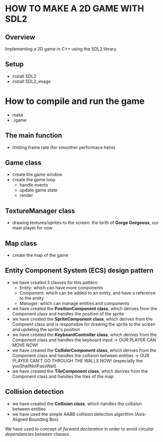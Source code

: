HOW TO MAKE A 2D GAME WITH SDL2
===
## Overview
Implementing a 2D game in C++ using the SDL2 library.

## Setup
- install SDL2
- install SDL2_image

# How to compile and run the game
- make
- ./game

## The main function
- limiting frame rate (for smoother performace hehe)

## Game class
- create the game window
- create the game loop
  - handle events
  - update game state
  - render

## TextureManager class
- drawing textures/sprites to the screen: the birth of **Gorge Gorgeous**, our main player for now

<!-- ## GameObject class
- create player objects -->

## Map class
- create the map of the game

## Entity Component System (ECS) design pattern
- we have created 3 classes for this pattern: 
  - Entity: which can have more components
  - Component: which can be added to an entity, and have a reference to the entity
  - Manager: which can manage entities and components
- we have created the **PositionComponent class**, which derives from the Component class and handles the position of the sprite
- we have created the **SpriteComponent class**, which derives from the Compnent class and is responsible for drawing the sprite to the screen and updating the sprite's position
- we have created the **KeyboardController class**, which derives from the Component class and handles the keyboard input -> OUR PLAYER CAN MOVE NOW!
- we have created the **ColliderComponent class**, which derives from the Component class and handles the collision between entities -> OUR PLAYER CAN'T GO THROUGH THE WALLS NOW! (especially the youShallNotPassWall)
- we have created the **TileComponent class**, which derives from the Component class and handles the tiles of the map


## Collision detection
- we have created the **Collision class**, which handles the collision between entities
- we have used the simple AABB collision detection algorithm (Axis-Aligned Bounding Box)

We have used to concept of _forward declaration_ in order to avoid _circular dependencies between classes_.

